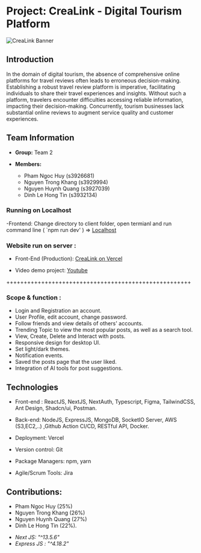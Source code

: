 # Project: CreaLink - Digital Tourism Platform

![CreaLink Banner](https://github.com/CreaLink-SEPM/crealink/assets/102708893/ed15d9c7-ea19-4675-8f58-4bae6afe7ef5)

## Introduction

In the domain of digital tourism, the absence of comprehensive online platforms for travel reviews often leads to erroneous decision-making. Establishing a robust travel review platform is imperative, facilitating individuals to share their travel experiences and insights. Without such a platform, travelers encounter difficulties accessing reliable information, impacting their decision-making. Concurrently, tourism businesses lack substantial online reviews to augment service quality and customer experiences.

## Team Information

- **Group:** Team 2

- **Members:**

  - Pham Ngoc Huy (s3926681)
  - Nguyen Trong Khang (s3929994)
  - Nguyen Huynh Quang (s3927039)
  - Dinh Le Hong Tin (s3932134)


### Running on Localhost

-Frontend: Change directory to client folder, open termianl and run command line ( `npm run dev' ) =>  [Localhost](http://localhost:3000/) 


### Website run on server :


- Front-End (Production): [CreaLink on Vercel](https://crea-link-social-media.vercel.app/login)

- Video demo project: [Youtube](https://youtu.be/DbbT8RIFtvs?si=7Q6R9DFsYQI2KIXv)


+++++++++++++++++++++++++++++++++++++++++++++++++++++

### Scope & function :

- Login and Registration an account.
- User Profile, edit account, change password.
- Follow friends and view details of others' accounts.
- Trending Topic to view the most popular posts, as well as a search tool.
- View, Create, Delete and Interact with posts.
- Responsive design for desktop UI.
- Set light/dark themes.
- Notification events.
- Saved the posts page that the user liked.
- Integration of AI tools for post suggestions.

## Technologies

- Front-end : ReactJS, NextJS, NextAuth, Typescript, Figma, TailwindCSS, Ant Design, Shadcn/ui, Postman.
  
- Back-end: NodeJS, ExpressJS, MongoDB, SocketIO Server, AWS (S3,EC2,..) ,Github Action CI/CD, RESTful API, Docker.

- Deployment: Vercel 

- Version control: Git
  
- Package Managers: npm, yarn

- Agile/Scrum Tools: Jira


## Contributions: 


- Pham Ngoc Huy (25%)
- Nguyen Trong Khang (26%)
- Nguyen Huynh Quang (27%)
- Dinh Le Hong Tin (22%).

 
+ <i>Next JS: "^13.5.6" </i>
+ <i> Express JS : "^4.18.2" </i>  
